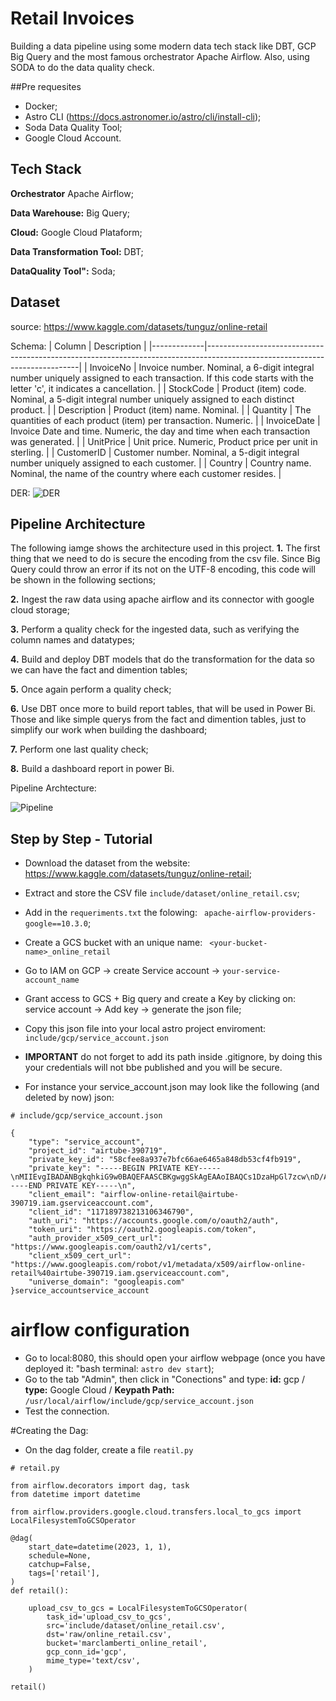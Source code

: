 
# Retail Invoices

Building a data pipeline using some modern data tech stack like DBT, GCP Big Query and the most famous orchestrator Apache Airflow. Also, using SODA to do the data quality check.

##Pre requesites
- Docker;
- Astro CLI (https://docs.astronomer.io/astro/cli/install-cli);
- Soda Data Quality Tool;
- Google Cloud Account.




## Tech Stack

**Orchestrator** Apache Airflow;

**Data Warehouse:** Big Query;

**Cloud:** Google Cloud Plataform;

**Data Transformation Tool:** DBT;

**DataQuality Tool":** Soda;


## Dataset
source: https://www.kaggle.com/datasets/tunguz/online-retail

Schema:
| Column      | Description                                                                                                                |
|-------------|----------------------------------------------------------------------------------------------------------------------------|
| InvoiceNo   | Invoice number. Nominal, a 6-digit integral number uniquely assigned to each transaction. If this code starts with the letter 'c', it indicates a cancellation. |
| StockCode   | Product (item) code. Nominal, a 5-digit integral number uniquely assigned to each distinct product.                        |
| Description | Product (item) name. Nominal.                                                                                              |
| Quantity    | The quantities of each product (item) per transaction. Numeric.                                                            |
| InvoiceDate | Invoice Date and time. Numeric, the day and time when each transaction was generated.                                       |
| UnitPrice   | Unit price. Numeric, Product price per unit in sterling.                                                                   |
| CustomerID  | Customer number. Nominal, a 5-digit integral number uniquely assigned to each customer.                                   |
| Country     | Country name. Nominal, the name of the country where each customer resides.                                                 |


DER:
![DER](https://github.com/matheusbudin/airflow-bq-dbt-soda/blob/main/images/data%20modeling.png)

## Pipeline Architecture
The following iamge shows the architecture used in this project.
**1.** The first thing that we need to do is secure the encoding from the csv file. Since Big Query could throw an error if its not on the UTF-8 encoding, this code will be shown in the following sections;

**2.** Ingest the raw data using apache airflow and its connector with google cloud storage;

**3.** Perform a quality check for the ingested data, such as verifying the column names and datatypes;

**4.** Build and deploy DBT models that do the transformation for the data so we can have the fact and dimention tables;

**5.** Once again perform a quality check;

**6.** Use DBT once more to build report tables, that will be used in Power Bi. Those and like simple querys from the fact and dimention tables, just to simplify our work when building the dashboard;

**7.** Perform one last quality check;

**8.** Build a dashboard report in power Bi.

Pipeline Archtecture:

![Pipeline](https://github.com/matheusbudin/airflow-bq-dbt-soda/blob/main/images/architecture.jpg)

## Step by Step - Tutorial
- Download the dataset from the website: https://www.kaggle.com/datasets/tunguz/online-retail;

- Extract and store the CSV file ```include/dataset/online_retail.csv```;

- Add in the ```requeriments.txt``` the folowing: ``` apache-airflow-providers-google==10.3.0```;

- Create a GCS bucket with an unique name: ``` <your-bucket-name>_online_retail```

- Go to IAM on GCP  -> create Service account -> ```your-service-account_name```

- Grant access to GCS + Big query  and create a Key by clicking on: service account -> Add key -> generate the json file;

- Copy this json file into your local astro project enviroment: ```include/gcp/service_account.json```
 - **IMPORTANT** do not forget to add its path inside .gitignore, by doing this your credentials will not bbe published and you will be secure.

- For instance your service_account.json may look like the following (and deleted by now) json:

```
# include/gcp/service_account.json

{
    "type": "service_account",
    "project_id": "airtube-390719",
    "private_key_id": "58cfee8a937e7bfc66ae6465a848db53cf4fb919",
    "private_key": "-----BEGIN PRIVATE KEY-----\nMIIEvgIBADANBgkqhkiG9w0BAQEFAASCBKgwggSkAgEAAoIBAQCs1DzaHpGl7zcw\nD/Ab2VDs1YxKK7rnT8Oi+pJwxomLGEg15q2mgbS8tebrs65lC8Ihzs3SGfaBycWK\nlMqOLP95gTnsYgMpveoCv/L9OU8UiYTbPdJEk7YxJi0u7jYl0BD2WJ5NnpUdBFYH\nEzAs9X5/3sHRqQItLtxMVEQ5kG4Q0kPeGFGMhABksuBkZ8EtwdVxsNQFUk9GAdJb\nWLa6Co3DraFd3A3QXCfO8HHmdR4YxqX6MKOpAipDied6PYUhf+uZoW9FFXg4VLSz\n0INYkmIhxmv+3jNcHS0wCUFS/GunRzvk9gh61HpF6KvM4OBuRSKLWt1Jezsww4hl\nQbJYOnbTAgMBAAECggEAJ6IgNlDuS6Q4/q+Y+3nxge5S1quCmAsFrTlTHcOZxSkT\nXjEBP37dKK16QDEbXBa/NSuMrZLAofDYeTg33zTYfU+yLdAoM4lWwbytB3798JK8\nwd5CevF4xXqgv/NmvXMigKu/2cL1JQtagxLWaGj/0mkN/3uHgT8Oy/5DCwRhCUAe\nIFtpzCLp4fFrkpRcXXcKKL7zsxt9x4ya0qiYA/q1p7y4zl3734ZxGw48MPVeLGSE\ne46cVMBBlDYgdsnwLJA7IexbIrg5viw4m7HG9QMUaoU1vb7xgQSEX0VM+4z3mznH\nYEJ6CAYlEDmcqAegTNayyMRFWej6ZdbgN7h+ju0uoQKBgQDf9Q8eIaM6TDlOJBrX\nBhv8eIraaGbP6EBFbc8m7jp8JwtuHrdcPzxH5euxwRWnpF8HzH7ea7+EXKvRhuTf\n5y5+biMquK5USGEp1pN/ehaOpXjgMvNZ9qRTVPWjgKM4hjER12xSuVEjqFP3yTG6\nqZyGqu/ylVC8glJp1Zdm1atvowKBgQDFjn4REXBVdDajED/ZydYPNllBi6CegNJs\nshDDlgIElyjKn7pqgrEK3F+sJSRWHJni9Z4mRjokgW/H4us9Bh6rzOEqJRZOs8WS\ndnNBp24W8iprBj8K7l8xCbzTRqwz0wgM0oS/irILGUSyn6ye9I65WqaZ28xCTMhm\nNkKSYVSPEQKBgQDc25j7CAUmmsDwlJ57aqTyyBV26fpqEgo/7diZ9dlrUj3tbRE6\nQYo7BTz4YQfv+SNWV47N3chSyekPik3vmNa7C/ZWTSZuK6rWTavLzSStq/WWc+iU\n0aygGWrcwSE1vvBpPd6vfd3MolWcSKdoA5g/HhffTOz/2i1X/bF/UjvsrQKBgQCr\nr9EZjjk82pldDxMed40jfU0GbIzzEutMcVemUmiAisl1hmjghaHM2YX/ueuhNov6\nNRDzHFcNQLvfT/K1/uqKzavlD4Qac5tBVNWHejVvlZeNmUkSe+SYXmkOh73B8CVv\n10hsmeFvSc9tGN1Q6yJaLVDaJ62U9Nu4EHG8ev+csQKBgCI8ivxrXdn0NwTThb2j\nHfw0CNAHNl1c2ml7lhmSE+pF5uIxlVHwETP7gz2+hSd85AqxG6+mkHZhu4kzwcGh\niI0iIMYARP9Al9SC1dgMjQz28VEctBRs3aiDUPKBkFESig7ZHhy6cxGUkZZdUpKZ\n6jaiEqIIqBLNAATTx+AO/b+R\n-----END PRIVATE KEY-----\n",
    "client_email": "airflow-online-retail@airtube-390719.iam.gserviceaccount.com",
    "client_id": "117189738213106346790",
    "auth_uri": "https://accounts.google.com/o/oauth2/auth",
    "token_uri": "https://oauth2.googleapis.com/token",
    "auth_provider_x509_cert_url": "https://www.googleapis.com/oauth2/v1/certs",
    "client_x509_cert_url": "https://www.googleapis.com/robot/v1/metadata/x509/airflow-online-retail%40airtube-390719.iam.gserviceaccount.com",
    "universe_domain": "googleapis.com"
}service_accountservice_account
```
# airflow configuration

- Go to local:8080, this should open your airflow webpage (once you have deployed it: "bash terminal: ```astro dev start```);
- Go to the tab "Admin", then click in "Conections" and type: **id:** gcp / **type:** Google Cloud / **Keypath Path:** ```/usr/local/airflow/include/gcp/service_account.json```
- Test the connection.

#Creating the Dag:

- On the dag folder, create a file ```reatil.py```

```
# retail.py

from airflow.decorators import dag, task
from datetime import datetime

from airflow.providers.google.cloud.transfers.local_to_gcs import LocalFilesystemToGCSOperator

@dag(
    start_date=datetime(2023, 1, 1),
    schedule=None,
    catchup=False,
    tags=['retail'],
)
def retail():

    upload_csv_to_gcs = LocalFilesystemToGCSOperator(
        task_id='upload_csv_to_gcs',
        src='include/dataset/online_retail.csv',
        dst='raw/online_retail.csv',
        bucket='marclamberti_online_retail',
        gcp_conn_id='gcp',
        mime_type='text/csv',
    )

retail()
```